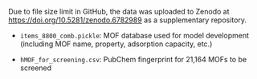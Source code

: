 
Due to file size limit in GitHub, the data was uploaded to Zenodo at https://doi.org/10.5281/zenodo.6782989 as a supplementary repository.


* `items_8800_comb.pickle`: MOF database used for model development (including MOF name, property, adsorption capacity, etc.)

* `hMOF_for_screening.csv`: PubChem fingerprint for 21,164 MOFs to be screened
